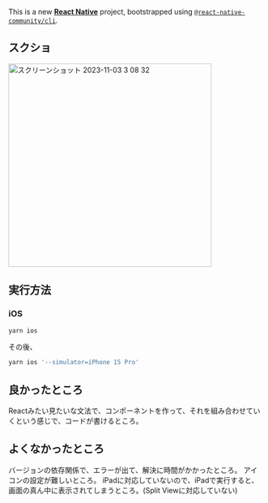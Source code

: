 This is a new [**React Native**](https://reactnative.dev) project, bootstrapped using [`@react-native-community/cli`](https://github.com/react-native-community/cli).

## スクショ
<img width="401" alt="スクリーンショット 2023-11-03 3 08 32" src="https://github.com/toyoshin5/AppleMusicClone-with-ReactNative/assets/43494392/d777468d-124c-4e35-8aa9-c4108c980c03">


## 実行方法

### iOS

```sh
yarn ios
```

その後、

```sh
yarn ios '--simulator=iPhone 15 Pro'
```

## 良かったところ

Reactみたい見たいな文法で、コンポーネントを作って、それを組み合わせていくという感じで、コードが書けるところ。

## よくなかったところ

バージョンの依存関係で、エラーが出て、解決に時間がかかったところ。
アイコンの設定が難しいところ。
iPadに対応していないので、iPadで実行すると、画面の真ん中に表示されてしまうところ。(Split Viewに対応していない)
